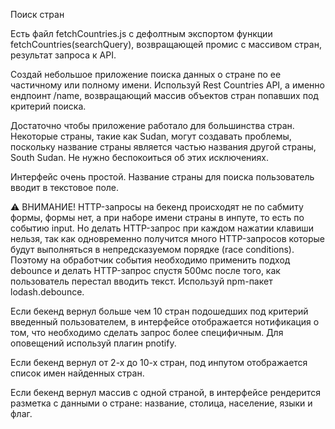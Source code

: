 Поиск стран

Есть файл fetchCountries.js с дефолтным экспортом функции
fetchCountries(searchQuery), возвращающей промис с массивом стран, результат
запроса к API.

Создай небольшое приложение поиска данных о стране по ее частичному или полному
имени. Используй Rest Countries API, а именно ендпоинт /name, возвращающий
массив объектов стран попавших под критерий поиска.

Достаточно чтобы приложение работало для большинства стран. Некоторые страны,
такие как Sudan, могут создавать проблемы, поскольку название страны является
частью названия другой страны, South Sudan. Не нужно беспокоиться об этих
исключениях.

Интерфейс очень простой. Название страны для поиска пользователь вводит в
текстовое поле.

⚠️ ВНИМАНИЕ! HTTP-запросы на бекенд происходят не по сабмиту формы, формы нет, а
при наборе имени страны в инпуте, то есть по событию input. Но делать
HTTP-запрос при каждом нажатии клавиши нельзя, так как одновременно получится
много HTTP-запросов которые будут выполняться в непредсказуемом порядке (race
conditions). Поэтому на обработчик события необходимо применить подход debounce
и делать HTTP-запрос спустя 500мс после того, как пользователь перестал вводить
текст. Используй npm-пакет lodash.debounce.

Если бекенд вернул больше чем 10 стран подошедших под критерий введенный
пользователем, в интерфейсе отображается нотификация о том, что необходимо
сделать запрос более специфичным. Для оповещений используй плагин pnotify.

Если бекенд вернул от 2-х до 10-х стран, под инпутом отображается список имен
найденных стран.

Если бекенд вернул массив с одной страной, в интерфейсе рендерится разметка с
данными о стране: название, столица, население, языки и флаг.
